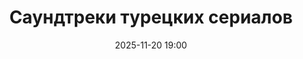 ---
title: Саундтреки турецких сериалов
city: Омск
location: Концерт Холл РЦСО
address: ул. Красный Путь, 9
descriptionShort: Саундтреки из популярных Турецких сериалов при 1001 свече
descriptionFull: >-
  Солисты оркестра «Маэстро» представляют премьеру программы «Саундтреки Турецких сериалов при 1001 свече».
  Погрузитесь в атмосферу волшебства и страсти под самые красивые мелодии из популярных турецких сериалов! Романтичные, драматичные и завораживающие композиции, исполненные при мягком свете свечей, создадут неповторимую атмосферу и перенесут вас в мир любимых историй.
  На концерте прозвучит музыка из сериалов: В программе прозвучат саундтреки из сериалов: «Чёрная любовь», «Постучусь в мою дверь», «Великолепный век», «Клюквенный щербет», «Зимородок» и другие любимые саундтреки.
eventId: 2429992
location_photos:
  - /images/location/rcso_omsk.jpeg
age: 6
date: 2025-11-20 19:00
video: /videos/events/turkey.mp4
duration: 01:30
artists_team: Оркестр «Маэстро»
tag: Сериалы
tracks:
  - musician: 'Firat Yilmaz Cakiroglu'
    composition: "Главная тема"
    source: 'Великолепный век'
  - musician: 'Alpay Goltekin'
    composition: "Osman's Theme"
    source: 'Османская империя: Рассвет'
  - musician: 'Toygar Isikli'
    composition: "Kara Sevda"
    source: 'Чёрная любовь'
  - musician: 'Aytekin Atas'
    composition: "Sen Cal Kapimi"
    source: 'Постучись в мою дверь'
  - musician: 'Ayse Ozyilmazel'
    composition: "Delikanim"
    source: 'Ранняя птичка'
  - musician: ''
    composition: "Главная тема"
    source: 'Зимородок'
  - musician: 'Cem Tuncer'
    composition: "Cukurova"
    source: 'Сотня'
  - musician: ''
    composition: "Feride's Theme"
    source: 'Королёк — птичка певчая'
  - musician: 'Batuhan Firat'
    composition: "Siyah Beyaz Ask"
    source: 'Чёрно-белая любовь'
  - musician: ''
    composition: "Главная тема"
    source: 'Клюквенный щербет'
  - musician: 'Atakan Ilgazdag'
    composition: "Baska Bir Hayat"
    source: 'Чужое счастье'
  - musician: ''
    composition: "Kosem's Theme"
    source: 'Великолепный век: Кёсем'
  - musician: ''
    composition: "Ask Laftan Anlamaz"
    source: 'Любовь напрокат'


artists:
  - name: Сергей Гавриленко
    role: Виолончель
    photo: /images/artists/gavrilenko.jpg
  - name: Евгений Карлов
    role: Ударные
    photo: /images/artists/karlov.jpg
  - name: Елена Чепурная
    role: Фортепиано
    photo: /images/artists/chep_piano.jpg
  - name: Ирина Чепурная
    role: Скрипка
    photo: /images/artists/chep_skripka.jpg
  - name: Наталья Чепурная
    role: Виолончель
    photo: /images/artists/chep_viol.jpg
---